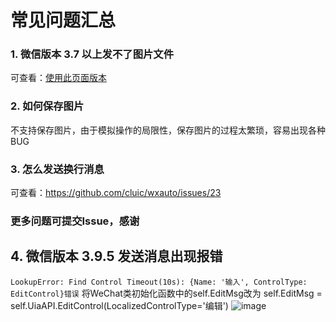 # 常见问题汇总


### 1. 微信版本 3.7 以上发不了图片文件

可查看：[使用此页面版本](https://github.com/cluic/wxauto/tree/main/codes/v2)

### 2. 如何保存图片

不支持保存图片，由于模拟操作的局限性，保存图片的过程太繁琐，容易出现各种BUG

### 3. 怎么发送换行消息

可查看：https://github.com/cluic/wxauto/issues/23

### 更多问题可提交Issue，感谢

## 4. 微信版本 3.9.5 发送消息出现报错 
```LookupError: Find Control Timeout(10s): {Name: '输入', ControlType: EditControl}错误```
将WeChat类初始化函数中的self.EditMsg改为
self.EditMsg = self.UiaAPI.EditControl(LocalizedControlType='编辑')
![image](https://github.com/COCONUTwwater/wxauto/assets/53162890/82981822-2878-447a-805d-8389d643828a)

